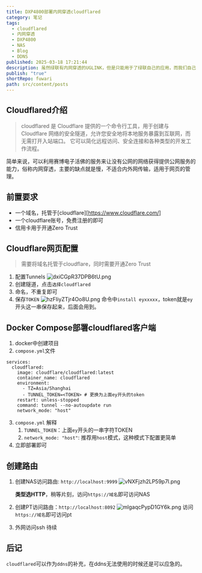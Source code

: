 ```yaml
---
title: DXP4800部署内网穿透cloudflared
category: 笔记
tags:
  - cloudflared
  - 内网穿透
  - DXP4800
  - NAS
  - Blog
  - DDNS
published: 2025-03-18 17:21:44
description: 虽然绿联有内网穿透的UGLINK，但是只能用于了绿联自己的应用，而我们自己部署的应用无法使用，所以其他的方式还是需要的。
publish: "true"
shortRepo: fuwari
path: src/content/posts
---
```

## Cloudflared介绍

>cloudflared 是 Cloudflare 提供的一个命令行工具，用于创建与 Cloudflare 网络的安全隧道，允许您安全地将本地服务暴露到互联网，而无需打开入站端口。 它可以简化远程访问、安全连接和各种类型的开发工作流程。

简单来说，可以利用赛博电子活佛的服务来让没有公网的网络获得提供公网服务的能力，俗称内网穿透，主要的缺点就是慢，不适合内外网传输，适用于网页的管理。

## 前置要求

- 一个域名，托管于[cloudflare][https://www.cloudflare.com/]
- 一个cloudflare账号，免费注册的即可
- 信用卡用于开通Zero Trust

## Cloudflare网页配置

> 需要将域名托管于cloudflare，同时需要开通Zero Trust

1. 配置Tunnels
   ![dxiCGpR37DPB6tU.png](https://cdn.sa.net/2025/03/18/dxiCGpR37DPB6tU.png)
2. 创建隧道，点击`选择cloudflared`
3. 命名，不重复即可
4. 保存`TOKEN`
   ![hzFIiyZTjr4Oo8U.png](https://cdn.sa.net/2025/03/18/hzFIiyZTjr4Oo8U.png)
   命令中`install eyxxxxx`，token就是`ey`开头这一串保存起来，后面会用到。

## Docker Compose部署cloudflared客户端

1. docker中创建项目
2. `compose.yml`文件
```
services:
  cloudflared:
    image: cloudflare/cloudflared:latest 
    container_name: cloudflared
    environment:
      - TZ=Asia/Shanghai 
      - TUNNEL_TOKEN=<TOKEN> # 更换为上面ey开头的token
    restart: unless-stopped
    command: tunnel --no-autoupdate run
    network_mode: "host"
```
3. `compose.yml` 解释
	1. `TUNNEL_TOKEN`：上面`ey`开头的一串字符TOKEN
	2. `network_mode: "host"`: 推荐用`host`模式，这种模式下配置更简单
4. 立即部署即可

## 创建路由
1. 创建NAS访问路由: `http://localhost:9999`
   ![vNXFjzh2LP59p7l.png](https://cdn.sa.net/2025/03/18/vNXFjzh2LP59p7l.png)
   
   **类型选HTTP**，稍等片刻，访问`https://域名`即可访问NAS
2. 创建PT访问路由：`http://localhost:8092`
   ![mlgaqcPypD1GY6k.png](https://cdn.sa.net/2025/03/18/mlgaqcPypD1GY6k.png)
   访问`https://域名`即可访问pt
3. 外网访问ssh
   待续
## 后记
`cloudflared`可以作为`ddns`的补充，在ddns无法使用的时候还是可以应急的。
